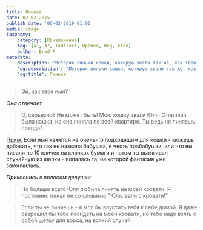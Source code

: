 ```yaml
---
title: Линька
date: 02-02-2015
publish_date: '06-02-2019 01:00'
media: image
taxonomy:
    category: [Привлечение]
    tag: [A1, A2, Indirect, Opener, Neg, Kino]
    author: Brad P
metadata:
    description: 'История линьки кошки, которую звали так же, как твою цель.'
    'og:description': 'История линьки кошки, которую звали так же, как твою цель.'
    'og:title': Линька
---
```


> Эй, как твое имя?

_Она отвечает_

> О, серьезно? Не может быть! Мою кошку звали Юля. Отличная была кошка, но она линяла по всей квартире. Ты ведь не линяешь, правда?

[Прим.](/players/dmitry-yakushev "Dmitry Yakushev") Если имя кажется не очень-то подходящим для кошки - можешь добавить, что так ее назвала бабушка, в честь прабабушки, или что вы писали по 10 кличек на клочках бумаги и потом ты вытягивал случайную из шапки - попалась та, на которой фантазия уже закончилась.

_Прикоснись к волосам девушки_

> Но больше всего Юля любила линять на моей кровати. Я постоянно пинал ее со словами: "Юля, вали с кровати!"

> Если ты не линяешь - я мог бы впустить тебя к себе домой. Я даже разрешил бы тебе посидеть на моей кровати, но тебе надо взять с собой щетку для ворса, на всякий случай.